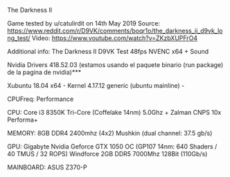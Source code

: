 The Darkness II

Game tested by u/catulirdit on 14th May 2019
Source:
https://www.reddit.com/r/D9VK/comments/boqr1o/the_darkness_ii_d9vk_long_test/
Video:
https://www.youtube.com/watch?v=ZKzbXUPFrO4

Additional info:
The Darkness II D9VK Test 48fps NVENC x64 + Sound

Nvidia Drivers 418.52.03 (estamos usando el paquete binario (run package) de la pagina de nvidia)***

Xubuntu 18.04 x64 - Kernel 4.17.12 generic (ubuntu mainline) -

CPUFreq: Performance

CPU: Core i3 8350K Tri-Core (Coffelake 14nm) 5.0Ghz + Zalman CNPS 10x Performa+

MEMORY: 8GB DDR4 2400mhz (4x2) Mushkin (dual channel: 37.5 gb/s)

GPU: Gigabyte Nvidia Geforce GTX 1050 OC (GP107 14nm: 640 Shaders / 40 TMUS / 32 ROPS) Windforce 2GB DDR5 7000Mhz 128Bit (110Gb/s)

MAINBOARD: ASUS Z370-P
